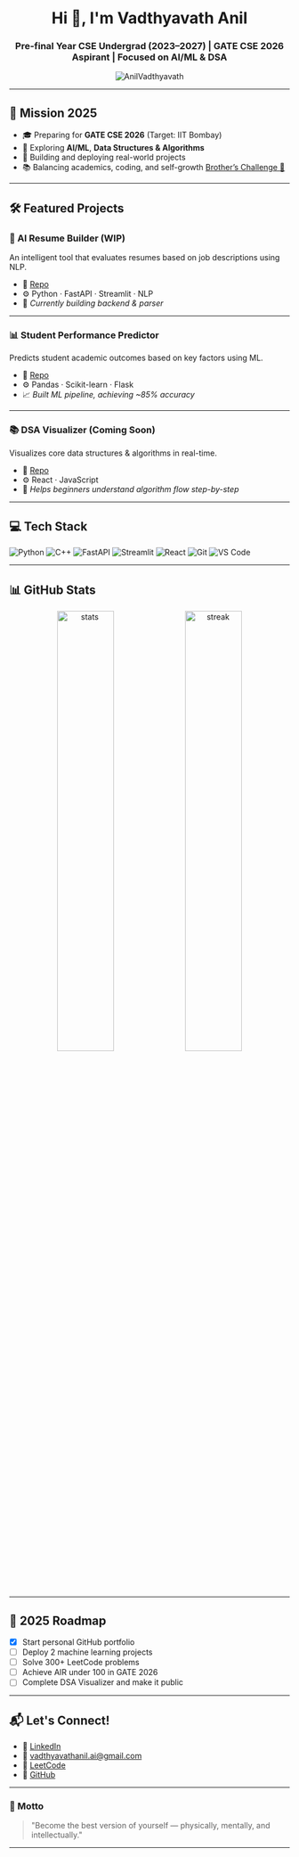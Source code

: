 <h1 align="center">Hi 👋, I'm Vadthyavath Anil</h1>
<h3 align="center">Pre-final Year CSE Undergrad (2023–2027) | GATE CSE 2026 Aspirant | Focused on AI/ML & DSA</h3>

<p align="center">
  <img src="https://komarev.com/ghpvc/?username=AnilVadthyavath&label=Profile%20views&color=0e75b6&style=flat" alt="AnilVadthyavath" />
</p>

---

## 🎯 Mission 2025

- 🎓 Preparing for **GATE CSE 2026** (Target: IIT Bombay)
- 🔬 Exploring **AI/ML**, **Data Structures & Algorithms**
- 🚀 Building and deploying real-world projects
- 📚 Balancing academics, coding, and self-growth [Brother’s Challenge 💪](https://www.linkedin.com/in/vadthyavathanil)

---

## 🛠 Featured Projects

### 📄 AI Resume Builder (WIP)
An intelligent tool that evaluates resumes based on job descriptions using NLP.
- 🔗 [Repo](https://github.com/AnilVadthyavath/ai-resume-builder)
- ⚙️ Python · FastAPI · Streamlit · NLP  
- 🚧 *Currently building backend & parser*

---

### 📊 Student Performance Predictor
Predicts student academic outcomes based on key factors using ML.
- 🔗 [Repo](https://github.com/AnilVadthyavath/student-performance-predictor)
- ⚙️ Pandas · Scikit-learn · Flask
- 📈 *Built ML pipeline, achieving ~85% accuracy*

---

### 📚 DSA Visualizer (Coming Soon)
Visualizes core data structures & algorithms in real-time.
- 🔗 [Repo](https://github.com/AnilVadthyavath/dsa-visualizer)
- ⚙️ React · JavaScript
- 🧠 *Helps beginners understand algorithm flow step-by-step*

---

## 💻 Tech Stack

![Python](https://img.shields.io/badge/Python-3776AB?logo=python&logoColor=white&style=flat-square)
![C++](https://img.shields.io/badge/C++-00599C?logo=c%2B%2B&logoColor=white&style=flat-square)
![FastAPI](https://img.shields.io/badge/FastAPI-009688?logo=fastapi&logoColor=white&style=flat-square)
![Streamlit](https://img.shields.io/badge/Streamlit-FF4B4B?logo=streamlit&logoColor=white&style=flat-square)
![React](https://img.shields.io/badge/React-20232A?logo=react&logoColor=61DAFB&style=flat-square)
![Git](https://img.shields.io/badge/Git-F05032?logo=git&logoColor=white&style=flat-square)
![VS Code](https://img.shields.io/badge/VS%20Code-007ACC?logo=visualstudiocode&logoColor=white&style=flat-square)

---

## 📊 GitHub Stats

<p align="center">
  <img src="https://github-readme-stats.vercel.app/api?username=AnilVadthyavath&show_icons=true&theme=radical" alt="stats" width="45%" />
  <img src="https://streak-stats.demolab.com/?user=AnilVadthyavath&theme=radical" alt="streak" width="45%" />
</p>

---

## 🧭 2025 Roadmap

- [x] Start personal GitHub portfolio
- [ ] Deploy 2 machine learning projects
- [ ] Solve 300+ LeetCode problems
- [ ] Achieve AIR under 100 in GATE 2026
- [ ] Complete DSA Visualizer and make it public

---

## 📬 Let's Connect!

- 🔗 [LinkedIn](https://www.linkedin.com/in/vadthyavathanil)
- 📧 vadthyavathanil.ai@gmail.com
- 🐍 [LeetCode](https://leetcode.com/vadthyavath-anil)
- 🧠 [GitHub](https://github.com/AnilVadthyavath)

---

### 🧠 Motto

> "Become the best version of yourself — physically, mentally, and intellectually."

---

